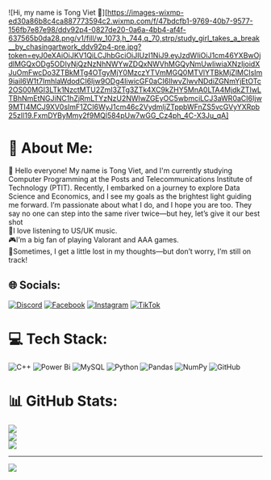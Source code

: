 ![Hi, my name is Tong Viet 👋][https://images-wixmp-ed30a86b8c4ca887773594c2.wixmp.com/f/47bdcfb1-9769-40b7-9577-156fb7e87e98/ddv92p4-0827de20-0a6a-4bb4-af4f-637565b0da28.png/v1/fill/w_1073,h_744,q_70,strp/study_girl_takes_a_break__by_chasingartwork_ddv92p4-pre.jpg?token=eyJ0eXAiOiJKV1QiLCJhbGciOiJIUzI1NiJ9.eyJzdWIiOiJ1cm46YXBwOjdlMGQxODg5ODIyNjQzNzNhNWYwZDQxNWVhMGQyNmUwIiwiaXNzIjoidXJuOmFwcDo3ZTBkMTg4OTgyMjY0MzczYTVmMGQ0MTVlYTBkMjZlMCIsIm9iaiI6W1t7ImhlaWdodCI6Ijw9ODg4IiwicGF0aCI6IlwvZlwvNDdiZGNmYjEtOTc2OS00MGI3LTk1NzctMTU2ZmI3ZTg3ZTk4XC9kZHY5MnA0LTA4MjdkZTIwLTBhNmEtNGJiNC1hZjRmLTYzNzU2NWIwZGEyOC5wbmciLCJ3aWR0aCI6Ijw9MTI4MCJ9XV0sImF1ZCI6WyJ1cm46c2VydmljZTppbWFnZS5vcGVyYXRpb25zIl19.FxmDYByMmy2f9MQl584pUw7wGG_Cz4ph_4C-X3Ju_qA]
# 💫 About Me:
🌟 Hello everyone! My name is Tong Viet, and I'm currently studying Computer Programming at the Posts and Telecommunications Institute of Technology (PTIT). Recently, I embarked on a journey to explore Data Science and Economics, and I see my goals as the brightest light guiding me forward. I’m passionate about what I do, and I hope you are too. They say no one can step into the same river twice—but hey, let’s give it our best shot<br>🎵I love listening to US/UK music. <br>🎮I’m a big fan of playing Valorant and AAA games. <br>💭Sometimes, I get a little lost in my thoughts—but don’t worry, I’m still on track!


## 🌐 Socials:
[![Discord](https://img.shields.io/badge/Discord-%237289DA.svg?logo=discord&logoColor=white)](https://discord.gg/viet#0093) [![Facebook](https://img.shields.io/badge/Facebook-%231877F2.svg?logo=Facebook&logoColor=white)](https://facebook.com/viet.tong.9210256) [![Instagram](https://img.shields.io/badge/Instagram-%23E4405F.svg?logo=Instagram&logoColor=white)](https://instagram.com/viet.tong.9210256) [![TikTok](https://img.shields.io/badge/TikTok-%23000000.svg?logo=TikTok&logoColor=white)](https://tiktok.com/@tongviet06) 

# 💻 Tech Stack:
![C++](https://img.shields.io/badge/c++-%2300599C.svg?style=for-the-badge&logo=c%2B%2B&logoColor=white) ![Power Bi](https://img.shields.io/badge/power_bi-F2C811?style=for-the-badge&logo=powerbi&logoColor=black) ![MySQL](https://img.shields.io/badge/mysql-4479A1.svg?style=for-the-badge&logo=mysql&logoColor=white) ![Python](https://img.shields.io/badge/python-3670A0?style=for-the-badge&logo=python&logoColor=ffdd54) ![Pandas](https://img.shields.io/badge/pandas-%23150458.svg?style=for-the-badge&logo=pandas&logoColor=white) ![NumPy](https://img.shields.io/badge/numpy-%23013243.svg?style=for-the-badge&logo=numpy&logoColor=white) ![GitHub](https://img.shields.io/badge/github-%23121011.svg?style=for-the-badge&logo=github&logoColor=white)
# 📊 GitHub Stats:
![](https://github-readme-stats.vercel.app/api?username=tongviet-hub&theme=dark&hide_border=false&include_all_commits=false&count_private=false)<br/>
![](https://nirzak-streak-stats.vercel.app/?user=tongviet-hub&theme=dark&hide_border=false)<br/>
![](https://github-readme-stats.vercel.app/api/top-langs/?username=tongviet-hub&theme=dark&hide_border=false&include_all_commits=false&count_private=false&layout=compact)

---
[![](https://visitcount.itsvg.in/api?id=tongviet-hub&icon=0&color=0)](https://visitcount.itsvg.in)

<!-- Proudly created with GPRM ( https://gprm.itsvg.in ) -->
